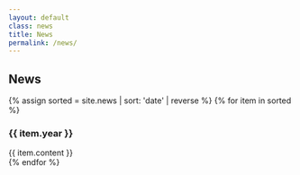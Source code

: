 ```yaml
---
layout: default
class: news
title: News
permalink: /news/
---
```


## News

{% assign sorted = site.news | sort: 'date' | reverse %}
{% for item in sorted %}
<article class="news-{{ item.year }}">

<h3>{{ item.year }}</h3>
  {{ item.content }}
</article>
{% endfor %}

